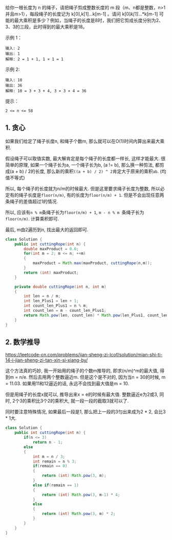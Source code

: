 给你一根长度为 n 的绳子，请把绳子剪成整数长度的 m 段（m、n都是整数，n>1并且m>1），每段绳子的长度记为 k[0],k[1]...k[m-1] 。请问 k[0]*k[1]*...*k[m-1] 可能的最大乘积是多少？例如，当绳子的长度是8时，我们把它剪成长度分别为2、3、3的三段，此时得到的最大乘积是18。

示例 1：
```
输入: 2
输出: 1
解释: 2 = 1 + 1, 1 × 1 = 1
```
示例 2:
```
输入: 10
输出: 36
解释: 10 = 3 + 3 + 4, 3 × 3 × 4 = 36
```
提示：

`2 <= n <= 58`

## 1. 贪心

如果我们给定了绳子长度n, 和绳子个数m, 那么就可以在O(1)时间内算出来最大乘积.

假设绳子可以取值实数, 最大解肯定是每个绳子的长度都一样长, 这样才能最大. 很简单的原理, 如果一个绳子长为a, 一个绳子长为b, (a != b), 那么换一种剪法, 都剪成(a + b) / 2的长度, 那么新的乘积`((a + b) / 2) ^ 2`肯定大于原来的乘积`ab`. (均值不等式)

所以, 每个绳子的长度就为n/m的时候最大. 但是这里要求绳子长度为整数, 所以必定有的绳子长度是`floor(n/m)`, 有的长度为`floor(n/m) + 1`. 但是不会出现任意两条绳子的差值超过1的情况. 

所以, 应该有`n % m`条绳子长为`floor(n/m) + 1`, `m - n % m `条绳子长为`floor(n/m)`. 计算乘积即可.

最后, m由2遍历到n, 找出最大的返回即可.

```java
class Solution {
    public int cuttingRope(int n) {
        double maxProduct = 0.0;
        for(int m = 2; m <= n; ++m)
        {
            maxProduct = Math.max(maxProduct, cuttingRope(n,m));
        }
        return (int) maxProduct;
    }

    private double cuttingRope(int n, int m)
    {
        int len = n / m;
        int len_Plus1 = len + 1;
        int count_len_Plus1 = n % m;
        int count_len = m - count_len_Plus1;
        return Math.pow(len, count_len) * Math.pow(len_Plus1, count_len_Plus1);
    }
}
```

## 2. 数学推导

https://leetcode-cn.com/problems/jian-sheng-zi-lcof/solution/mian-shi-ti-14-i-jian-sheng-zi-tan-xin-si-xiang-by/

这个方法真的巧妙, 我一开始用的绳子的个数m推导的, 即求(n/m)^m的最大值, 得到m = n/e. 然后去用两个整数逼近m. 但是这个是不对的, 因为当n = 30的时候, m = 11.03. 如果用11和12逼近的话, 永远不会找到最大值是m = 10.

但是用绳子的长度x就可以, 推导出来x = e的时候有最大值. 整数逼近e为2或3, 同时, 2个3的乘积比3个2的乘积大, 就一段一段的截取3就可以了.

同时要注意特殊情况, 如果最后一段是1, 那么把上一段的3匀出来成为2 * 2, 会比3 * 1大.

```java
class Solution {
    public int cuttingRope(int n) {
        if(n <= 3)
            return n - 1;
        else
        {
            int m = n / 3;
            int remain = n % 3;
            if(remain == 0)
            {
                return (int) Math.pow(3, m);
            }
            else if(remain == 1)
            {
                return (int) Math.pow(3, m-1) * 4;
            }
            else
            {
                return (int) Math.pow(3, m) * 2;
            }
        }
    }
}
```

